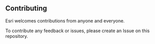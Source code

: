 ## Contributing

Esri welcomes contributions from anyone and everyone. 

To contribute any feedback or issues, please create an Issue on this repository.
